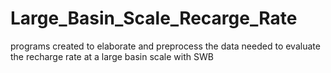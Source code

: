 # Large_Basin_Scale_Recarge_Rate
programs created to elaborate and preprocess the data needed to evaluate the recharge rate at a large basin scale with SWB
